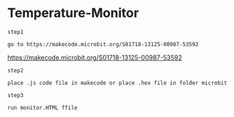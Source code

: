 # Temperature-Monitor
```
step1

go to https://makecode.microbit.org/S01718-13125-00987-53592
```
https://makecode.microbit.org/S01718-13125-00987-53592

```
step2

place .js code file in makecode or place .hex file in folder microbit
```

```
step3

run monitor.HTML ffile
```

